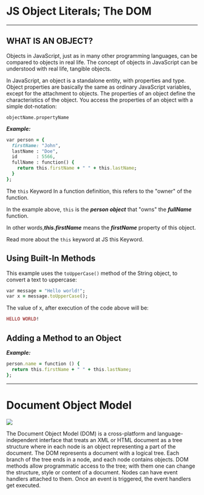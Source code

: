 # JS Object Literals; The DOM
<hr>

## WHAT IS AN OBJECT?
Objects in JavaScript, just as in many other programming languages, can be compared to objects in real life. The concept of objects in JavaScript can be understood with real life, tangible objects.

In JavaScript, an object is a standalone entity, with properties and type.
Object properties are basically the same as ordinary JavaScript variables, except for the attachment to objects. The properties of an object define the characteristics of the object. You access the properties of an object with a simple dot-notation:

`objectName.propertyName`

***Example:***

``` ruby
var person = {
  firstName: "John",
  lastName : "Doe",
  id       : 5566,
  fullName : function() {
    return this.firstName + " " + this.lastName;
  }
};
```

The `this` Keyword
In a function definition, this refers to the "owner" of the function.

In the example above, `this` is the ***person object*** that "owns" the ***fullName*** function.

In other words,***this.firstName*** means the ***firstName*** property of this object.

Read more about the `this` keyword at JS this Keyword.

## Using Built-In Methods

This example uses the `toUpperCase()` method of the String object, to convert a text to uppercase:

``` ruby
var message = "Hello world!";
var x = message.toUpperCase();
```
The value of x, after execution of the code above will be:

``` ruby
HELLO WORLD!
```

## Adding a Method to an Object

***Example:***
``` ruby
person.name = function () {
  return this.firstName + " " + this.lastName;
};
```
<hr> 

# Document Object Model

![](https://upload.wikimedia.org/wikipedia/commons/thumb/5/5a/DOM-model.svg/330px-DOM-model.svg.png)

The Document Object Model (DOM) is a cross-platform and language-independent interface that treats an XML or HTML document as a tree structure where in each node is an object representing a part of the document. The DOM represents a document with a logical tree. Each branch of the tree ends in a node, and each node contains objects. DOM methods allow programmatic access to the tree; with them one can change the structure, style or content of a document. Nodes can have event handlers attached to them. Once an event is triggered, the event handlers get executed.





















